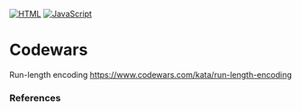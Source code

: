 [![HTML](https://img.shields.io/badge/HTML-E46035??style=for-the-badge&logo=HTML5&logoColor=FFFFFF)](https://html.spec.whatwg.org/multipage/)
[![JavaScript](https://img.shields.io/badge/JavaScript-000000??style=for-the-badge&logo=JavaScript&logoColor=F3E050)](https://developer.mozilla.org/)

# Codewars
Run-length encoding https://www.codewars.com/kata/run-length-encoding 

### References
